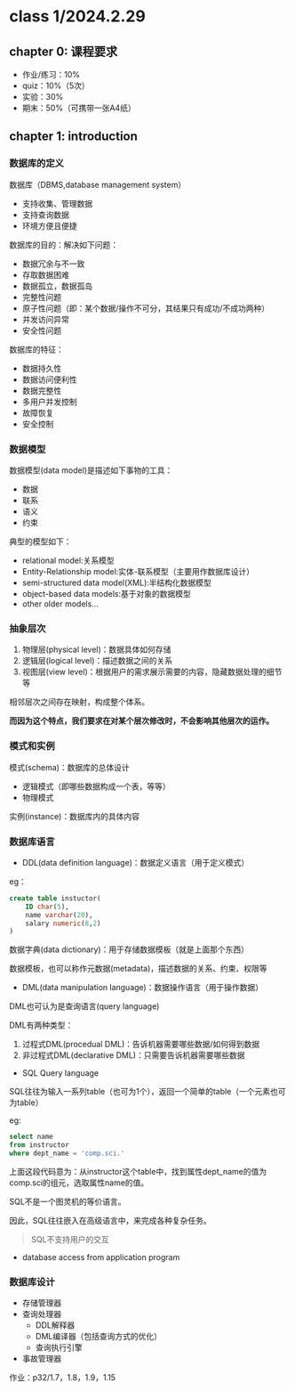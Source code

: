 # class 1/2024.2.29
## chapter 0: 课程要求

- 作业/练习：10%
- quiz：10%（5次）
- 实验：30%
- 期末：50%（可携带一张A4纸）

## chapter 1: introduction
### 数据库的定义
数据库（DBMS,database management system）
- 支持收集、管理数据
- 支持查询数据
- 环境方便且便捷

数据库的目的：解决如下问题：
- 数据冗余与不一致
- 存取数据困难
- 数据孤立，数据孤岛
- 完整性问题
- 原子性问题（即：某个数据/操作不可分，其结果只有成功/不成功两种）
- 并发访问异常
- 安全性问题

数据库的特征：
- 数据持久性
- 数据访问便利性
- 数据完整性
- 多用户并发控制
- 故障恢复
- 安全控制

### 数据模型
数据模型(data model)是描述如下事物的工具：
- 数据
- 联系
- 语义
- 约束

典型的模型如下：
- relational model:关系模型
- Entity-Relationship model:实体-联系模型（主要用作数据库设计）
- semi-structured data model(XML):半结构化数据模型
- object-based data models:基于对象的数据模型
- other older models...

### 抽象层次
1. 物理层(physical level)：数据具体如何存储
2. 逻辑层(logical level)：描述数据之间的关系
3. 视图层(view level)：根据用户的需求展示需要的内容，隐藏数据处理的细节等

相邻层次之间存在映射，构成整个体系。

**而因为这个特点，我们要求在对某个层次修改时，不会影响其他层次的运作。**

### 模式和实例
模式(schema)：数据库的总体设计
- 逻辑模式（即哪些数据构成一个表，等等）
- 物理模式

实例(instance)：数据库内的具体内容

### 数据库语言
- DDL(data definition language)：数据定义语言（用于定义模式）

eg：
```sql
create table instuctor(
    ID char(5),
    name varchar(20),
    salary numeric(8,2)
)
```

数据字典(data dictionary)：用于存储数据模板（就是上面那个东西）

数据模板，也可以称作元数据(metadata)，描述数据的关系、约束、权限等

- DML(data manipulation language)：数据操作语言（用于操作数据）

DML也可认为是查询语言(query language)

DML有两种类型：
1. 过程式DML(procedual DML)：告诉机器需要哪些数据/如何得到数据
2. 非过程式DML(declarative DML)：只需要告诉机器需要哪些数据

- SQL Query language

SQL往往为输入一系列table（也可为1个），返回一个简单的table（一个元素也可为table）

eg:
```sql
select name
from instructor
where dept_name = 'comp.sci.'
```

上面这段代码意为：从instructor这个table中，找到属性dept_name的值为comp.sci的组元，选取属性name的值。

SQL不是一个图灵机的等价语言。

因此，SQL往往嵌入在高级语言中，来完成各种复杂任务。

> SQL不支持用户的交互

- database access from application program

### 数据库设计
- 存储管理器
- 查询处理器
  - DDL解释器
  - DML编译器（包括查询方式的优化）
  - 查询执行引擎
- 事故管理器

作业：p32/1.7，1.8，1.9，1.15